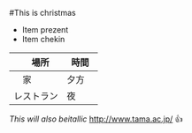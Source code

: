 #This is christmas

* Item prezent
* Item chekin

　場所 | 時間
------------ | ------------
　家　| 夕方　
レストラン | 夜
_This will also beitallic_
http://www.tama.ac.jp/
:thumbsup:
